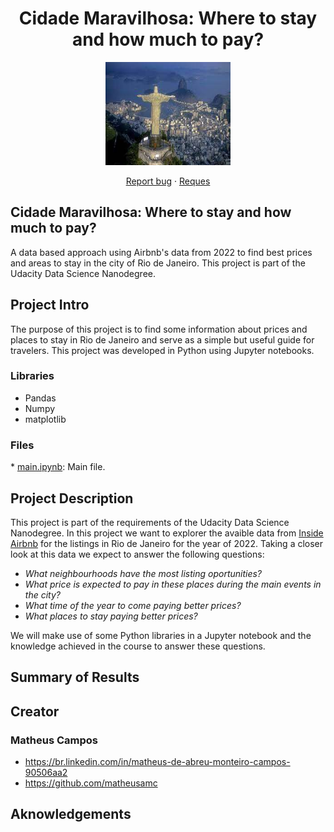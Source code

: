 
<h1 align="center">Cidade Maravilhosa: Where to stay and how much to pay?</h1>

<p align="center">
  <img src="https://github.com/matheusamc/udacity_datascience_nanodegree_blogpost/blob/main/baixados.jpg" alt="Rio de Janeiro" width="200" height="165">
</p>

<p align="center">
  <a href="https://github.com/twbs/bootstrap/issues/new?assignees=-&labels=bug&template=bug_report.yml">Report bug</a>
  ·
  <a href="https://github.com/twbs/bootstrap/issues/new?assignees=&labels=feature&template=feature_request.yml">Reques</a>
</p>

<h2>Cidade Maravilhosa: Where to stay and how much to pay?</h2>
<text>A data based approach using Airbnb's data from 2022 to find best prices and areas to stay in the city of Rio de Janeiro. This project is part of the Udacity Data Science Nanodegree.</text>

<h2>Project Intro</h2>

The purpose of this project is to find some information about prices and places to stay in Rio de Janeiro and serve as a simple but useful guide for travelers. This project was developed in Python using Jupyter notebooks.

<h3>Libraries</h3>
<ul>
<li>Pandas</li>
<li>Numpy</li>
<li>matplotlib</li>
</ul>

<h3>Files</h3>
* <a href = "">main.ipynb</a><span>: Main file.</span>

<h2>Project Description</h2>
This project is part of the requirements of the Udacity Data Science Nanodegree. In this project we want to explorer the avaible data from <a href="http://insideairbnb.com/rio-de-janeiro/">Inside Airbnb</a> for the listings in Rio de Janeiro for the year of 2022. Taking a closer look at this data we expect to answer the following questions:

* <i>What neighbourhoods have the most listing oportunities?</i>
* <i>What price is expected to pay in these places during the main events in the city?</i>
* <i>What time of the year to come paying better prices?</i>
* <i>What places to stay paying better prices?</i>

We will make use of some Python libraries in a Jupyter notebook and the knowledge achieved in the course to answer these questions.

<h2>Summary of Results</h2>

<h2>Creator</h2>

<h3>Matheus Campos</h3>

- <https://br.linkedin.com/in/matheus-de-abreu-monteiro-campos-90506aa2>
- <https://github.com/matheusamc>

<h2>Aknowledgements</h2>
